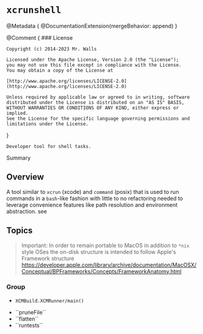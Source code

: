 # ``xcrunshell``

@Metadata {
	@DocumentationExtension(mergeBehavior: append)
}

@Comment {
	### License

	Copyright (c) 2014-2023 Mr. Walls

	Licensed under the Apache License, Version 2.0 (the "License");
	you may not use this file except in compliance with the License.
	You may obtain a copy of the License at

	[http://www.apache.org/licenses/LICENSE-2.0](http://www.apache.org/licenses/LICENSE-2.0)

	Unless required by applicable law or agreed to in writing, software
	distributed under the License is distributed on an "AS IS" BASIS,
	WITHOUT WARRANTIES OR CONDITIONS OF ANY KIND, either express or implied.
	See the License for the specific language governing permissions and
	limitations under the License.
}

	Developer tool for shell tasks.

<!--@START_MENU_TOKEN@-->Summary<!--@END_MENU_TOKEN@-->


## Overview

A tool similar to `xcrun` (xcode) and `command` (posix) that is used to run commands in a
`bash`-like fashion with little to no refactoring needed to leverage convenience features like path
resolution and environment abstraction.
see

## Topics

> Important: In order to remain portable to MacOS in addition to `*nix` style OSes the on-disk structure is
intended to follow Apple's Framework structure https://developer.apple.com/library/archive/documentation/MacOSX/Conceptual/BPFrameworks/Concepts/FrameworkAnatomy.html

### <!--@START_MENU_TOKEN@-->Group<!--@END_MENU_TOKEN@-->

- ``XCMBuild.XCMRunner/main()``

- <!--@START_MENU_TOKEN@-->``pruneFile``<!--@END_MENU_TOKEN@-->
- <!--@START_MENU_TOKEN@-->``flatten``<!--@END_MENU_TOKEN@-->
- <!--@START_MENU_TOKEN@-->``runtests``<!--@END_MENU_TOKEN@-->
